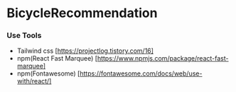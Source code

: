# BicycleRecommendation

### Use Tools

- Tailwind css [https://projectlog.tistory.com/16]
- npm(React Fast Marquee) [https://www.npmjs.com/package/react-fast-marquee]
- npm(Fontawesome) [https://fontawesome.com/docs/web/use-with/react/]
